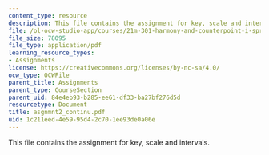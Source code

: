 ```yaml
---
content_type: resource
description: This file contains the assignment for key, scale and intervals.
file: /ol-ocw-studio-app/courses/21m-301-harmony-and-counterpoint-i-spring-2005/1c211eed4e5995d42c701ee93de0a06e_asgnmnt2_continu.pdf
file_size: 78095
file_type: application/pdf
learning_resource_types:
- Assignments
license: https://creativecommons.org/licenses/by-nc-sa/4.0/
ocw_type: OCWFile
parent_title: Assignments
parent_type: CourseSection
parent_uid: 84e4eb93-b285-ee61-df33-ba27bf276d5d
resourcetype: Document
title: asgnmnt2_continu.pdf
uid: 1c211eed-4e59-95d4-2c70-1ee93de0a06e
---
```

This file contains the assignment for key, scale and intervals.